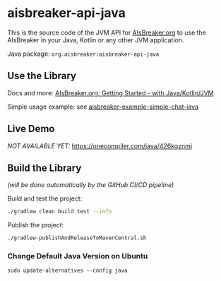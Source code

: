 # aisbreaker-api-java

This is the source code of the JVM API for [AIsBreaker.org](https://aisbreaker.org/)
to use the AIsBreaker in your Java, Kotlin or any other JVM application.

Java package: `org.aisbreaker:aisbreaker-api-java`


## Use the Library
Docs and more: [AIsBreaker.org: Getting Started - with Java/Kotlin/JVM](https://aisbreaker.org/docs/getting-started-with-java)

Simple usage example: see [aisbreaker-example-simple-chat-java](https://github.com/aisbreaker/aisbreaker-example-simple-chat-java/)


## Live Demo
_NOT AVAILABLE YET:_
https://onecompiler.com/java/426kgznmj


## Build the Library
_(will be done automatically by the GitHub CI/CD pipeline)_

Build and test the project:
```bash
./gradlew clean build test --info
```

Publish the project:
```bash
./gradlew-publishAndReleaseToMavenCentral.sh
```

### Change Default Java Version on Ubuntu
```
sudo update-alternatives --config java
```




